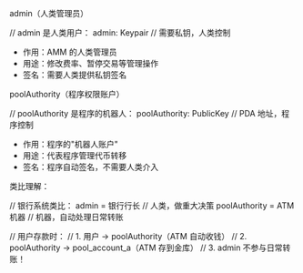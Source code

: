 admin（人类管理员）

// admin 是人类用户：
admin: Keypair // 需要私钥，人类控制

- 作用：AMM 的人类管理员
- 用途：修改费率、暂停交易等管理操作
- 签名：需要人类提供私钥签名

poolAuthority（程序权限账户）

// poolAuthority 是程序的机器人：
poolAuthority: PublicKey // PDA 地址，程序控制

- 作用：程序的"机器人账户"
- 用途：代表程序管理代币转移
- 签名：程序自动签名，不需要人类介入

类比理解：

// 银行系统类比：
admin = 银行行长 // 人类，做重大决策
poolAuthority = ATM 机器 // 机器，自动处理日常转账

// 用户存款时：
// 1. 用户 → poolAuthority（ATM 自动收钱）
// 2. poolAuthority → pool_account_a（ATM 存到金库）
// 3. admin 不参与日常转账！
